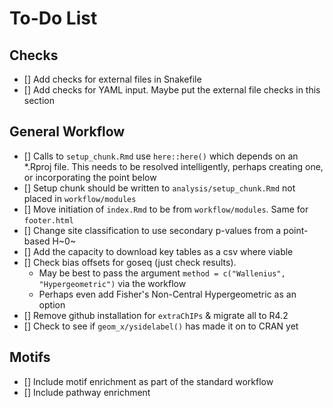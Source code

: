 # To-Do List

## Checks

- [] Add checks for external files in Snakefile
- [] Add checks for YAML input. Maybe put the external file checks in this section

## General Workflow

- [] Calls to `setup_chunk.Rmd` use `here::here()` which depends on an *.Rproj file. This needs to be resolved intelligently, perhaps creating one, or incorporating the point below
- [] Setup chunk should be written to `analysis/setup_chunk.Rmd` not placed in `workflow/modules`
- [] Move initiation of `index.Rmd` to be from `workflow/modules`. Same for `footer.html`
- [] Change site classification to use secondary p-values from a point-based H~0~
- [] Add the capacity to download key tables as a csv where viable
- [] Check bias offsets for goseq (just check results). 
    + May be best to pass the argument `method = c("Wallenius", "Hypergeometric")` via the workflow
    + Perhaps even add Fisher's Non-Central Hypergeometric as an option
- [] Remove github installation for `extraChIPs` & migrate all to R4.2
- [] Check to see if `geom_x/ysidelabel()` has made it on to CRAN yet

## Motifs

- [] Include motif enrichment as part of the standard workflow
- [] Include pathway enrichment

